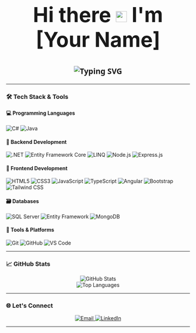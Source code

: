 <h1 align="center" style="font-size: 4em;">
  Hi there <img src="https://github.com/Ileriayo/markdown-badges/raw/main/svg/hi.svg" width="30px" alt="wave"/> I'm [Your Name]
</h1>

<p align="center" style="font-size: 1.5em; font-weight: 600; font-family: 'Segoe UI', Tahoma, Geneva, Verdana, sans-serif;">
  <img src="https://readme-typing-svg.demolab.com?font=Segoe+UI&weight=600&size=24&pause=1000&color=2F4F4F&center=true&vCenter=true&width=500&height=50&lines=Full-Stack+.NET+Developer;Building+Robust+Web+Applications;Passionate+MIS+Graduate" alt="Typing SVG" />
</p>

---

### 🛠️ Tech Stack & Tools

#### 💻 Programming Languages
<p align="left">
  <img src="https://img.shields.io/badge/C%23-239120?style=flat-square&logo=c-sharp&logoColor=white" alt="C#"/>
  <img src="https://img.shields.io/badge/Java-007396?style=flat-square&logo=java&logoColor=white" alt="Java"/>
</p>

#### 🧠 Backend Development
<p align="left">
  <img src="https://img.shields.io/badge/.NET-512BD4?style=plastic&logo=dotnet&logoColor=white" alt=".NET"/>
  <img src="https://img.shields.io/badge/Entity_Framework_Core-6DB33F?style=plastic&logo=.net&logoColor=white" alt="Entity Framework Core"/>
  <img src="https://img.shields.io/badge/LINQ-512BD4?style=plastic&logo=code&logoColor=white" alt="LINQ"/>
  <img src="https://img.shields.io/badge/Node.js-339933?style=for-the-badge&logo=node.js&logoColor=white" alt="Node.js"/>
  <img src="https://img.shields.io/badge/Express.js-000000?style=for-the-badge&logo=express&logoColor=white" alt="Express.js"/>
</p>

#### 🎨 Frontend Development
<p align="left">
  <img src="https://img.shields.io/badge/HTML5-E34F26?style=flat-square&logo=html5&logoColor=white" alt="HTML5"/>
  <img src="https://img.shields.io/badge/CSS3-1572B6?style=flat-square&logo=css3&logoColor=white" alt="CSS3"/>
  <img src="https://img.shields.io/badge/JavaScript-F7DF1E?style=flat-square&logo=javascript&logoColor=black" alt="JavaScript"/>
  <img src="https://img.shields.io/badge/TypeScript-3178C6?style=flat-square&logo=typescript&logoColor=white" alt="TypeScript"/>
  <img src="https://img.shields.io/badge/Angular-DD0031?style=plastic&logo=angular&logoColor=white" alt="Angular"/>
  <img src="https://img.shields.io/badge/Bootstrap-7952B3?style=plastic&logo=bootstrap&logoColor=white" alt="Bootstrap"/>
  <img src="https://img.shields.io/badge/Tailwind_CSS-38B2AC?style=plastic&logo=tailwind-css&logoColor=white" alt="Tailwind CSS"/>
</p>

#### 🗃️ Databases
<p align="left">
  <img src="https://img.shields.io/badge/SQL_Server-CC2927?style=for-the-badge&logo=microsoft-sql-server&logoColor=white" alt="SQL Server"/>
  <img src="https://img.shields.io/badge/Entity_Framework-6DB33F?style=for-the-badge&logo=.net&logoColor=white" alt="Entity Framework"/>
  <img src="https://img.shields.io/badge/MongoDB-47A248?style=for-the-badge&logo=mongodb&logoColor=white" alt="MongoDB"/>
</p>

#### 🧰 Tools & Platforms
<p align="left">
  <img src="https://img.shields.io/badge/Git-F05032?style=flat-square&logo=git&logoColor=white" alt="Git"/>
  <img src="https://img.shields.io/badge/GitHub-181717?style=flat-square&logo=github&logoColor=white" alt="GitHub"/>
  <img src="https://img.shields.io/badge/VS_Code-007ACC?style=plastic&logo=visual-studio-code&logoColor=white" alt="VS Code"/>
</p>

---

### 📈 GitHub Stats

<p align="center">
  <img src="https://github-readme-stats.vercel.app/api?username=RodinaElfeky&show_icons=true&theme=radical&hide_title=true" alt="GitHub Stats" />
  <br/>
  <img src="https://github-readme-stats.vercel.app/api/top-langs/?username=RodinaElfeky&layout=compact&theme=radical&hide_title=true" alt="Top Languages" />
</p>

---

### 🌐 Let's Connect

<p align="center">
  <a href="mailto:rodina.elfeky228@gmail.com">
    <img src="https://img.shields.io/badge/Gmail-D14836?style=flat-square&logo=gmail&logoColor=white" alt="Email"/>
  </a>
  <a href="(https://www.linkedin.com/in/rodinaelfeky)">
    <img src="https://img.shields.io/badge/LinkedIn-0A66C2?style=flat-square&logo=linkedin&logoColor=white" alt="LinkedIn"/>
  </a>
</p>

---

<style>
@keyframes wave {
  0% { transform: rotate(  0.0deg) }
 10% { transform: rotate( 14.0deg) }
 20% { transform: rotate(-8.0deg) }
 30% { transform: rotate( 14.0deg) }
 40% { transform: rotate(-4.0deg) }
 50% { transform: rotate( 10.0deg) }
 60% { transform: rotate(  0.0deg) }
100% { transform: rotate(  0.0deg) }
}
</style>
